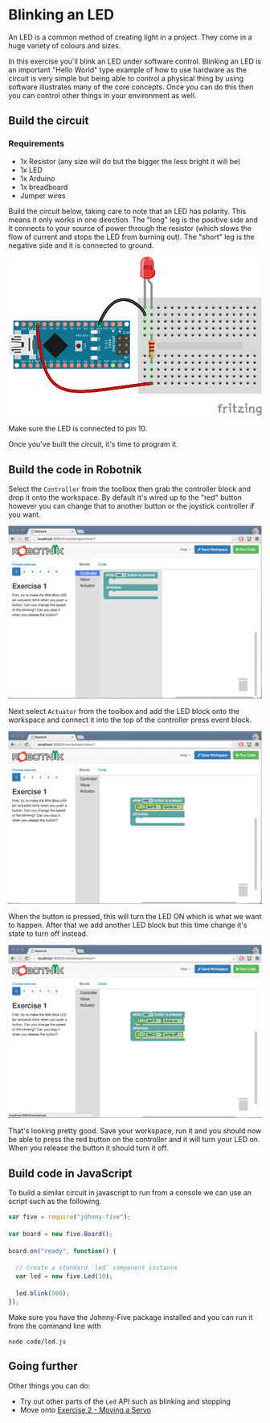 # Blinking an LED

An LED is a common method of creating light in a project. They come in a huge
variety of colours and sizes.

In this exercise you'll blink an LED under software control. Blinking an LED
is an important "Hello World" type example of how to use hardware as the
circuit is very simple but being able to control a physical thing by using
software illustrates many of the core concepts. Once you can do this then
you can control other things in your environment as well.

## Build the circuit

### Requirements

* 1x Resistor (any size will do but the bigger the less bright it will be)
* 1x LED
* 1x Arduino
* 1x breadboard
* Jumper wires

Build the circuit below, taking care to note that an LED has polarity. This means
it only works in one direction. The "long" leg is the positive side and it
connects to your source of power through the resistor (which slows the flow of
current and stops the LED from burning out). The "short" leg is the negative
side and it is connected to ground.

![LED Circuit](./led_bb.png)

Make sure the LED is connected to pin 10.

Once you've built the circuit, it's time to program it.

## Build the code in Robotnik

Select the `Controller` from the toolbox then grab the controller block and drop
it onto the workspace. By default it's wired up to the "red" button however you
can change that to another button or the joystick controller if you want.

![Select controller](./images/led-controller.png)

Next select `Actuator` from the toolbox and add the LED block onto the workspace
and connect it into the top of the controller press event block.

![LED](./images/led-turnon.png)

When the button is pressed, this will turn the LED ON which is what we want
to happen. After that we add another LED block but this time change it's state
to turn off instead.

![LED off](./images/led-turnoff.png)

That's looking pretty good. Save your workspace, run it and you should now
be able to press the red button on the controller and it will turn your LED on.
When you release the button it should turn it off.

## Build code in JavaScript

To build a similar circuit in javascript to run from a console we can use an
script such as the following.

```javascript
var five = require("johnny-five");

var board = new five.Board();

board.on("ready", function() {

  // Create a standard `led` component instance
  var led = new five.Led(10);

  led.blink(500);
});
```

Make sure you have the Johnny-Five package installed and you can run it from
the command line with

```
node code/led.js
```

## Going further

Other things you can do:

* Try out other parts of the `Led` API such as blinking and stopping
* Move onto [Exercise 2 - Moving a Servo](./servo.md)
